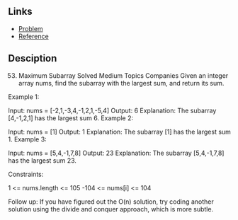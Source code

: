 ## Links
* [Problem](https://leetcode.com/problems/maximum-subarray/description/?envType=study-plan-v2&envId=top-interview-150)
* [Reference](https://leetcode.com/problems/maximum-subarray/solutions/3666304/beats-100-c-java-python-beginner-friendly)


## Desciption

53. Maximum Subarray
Solved
Medium
Topics
Companies
Given an integer array nums, find the 
subarray
 with the largest sum, and return its sum.

 

Example 1:

Input: nums = [-2,1,-3,4,-1,2,1,-5,4]
Output: 6
Explanation: The subarray [4,-1,2,1] has the largest sum 6.
Example 2:

Input: nums = [1]
Output: 1
Explanation: The subarray [1] has the largest sum 1.
Example 3:

Input: nums = [5,4,-1,7,8]
Output: 23
Explanation: The subarray [5,4,-1,7,8] has the largest sum 23.
 

Constraints:

1 <= nums.length <= 105
-104 <= nums[i] <= 104
 

Follow up: If you have figured out the O(n) solution, try coding another solution using the divide and conquer approach, which is more subtle.
